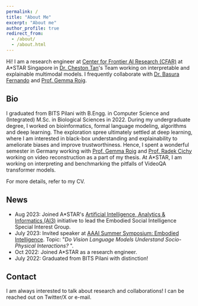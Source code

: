 ```yaml
---
permalink: /
title: "About Me"
excerpt: "About me"
author_profile: true
redirect_from: 
  - /about/
  - /about.html
---
```


Hi! I am a research engineer at [Center for Frontier AI Research (CFAR)](https://www.a-star.edu.sg/cfar) at A*STAR Singapore in [Dr. Cheston Tan](https://www.a-star.edu.sg/cfar/about-cfar/our-team/dr-cheston-tan)'s Team working on interpretable and explainable multimodal models. I frequently collaborate with [Dr. Basura Fernando](https://basurafernando.github.io/) and [Prof. Gemma Roig](cvai.cs.uni-frankfurt.de).

Bio
---
I graduated from BITS Pilani with B.Engg. in Computer Science and (Integrated) M.Sc. in Biological Sciences in 2022. 
During my undergraduate degree, I worked on bioinformatics, formal language modeling, algorithms and deep learning. 
The exploration spree ultimately settled at deep learning, where I am interested in black-box understanding and explainability to ameliorate biases and improve trustworthiness.
Hence, I spent a wonderful semester in  Germany working with [Prof. Gemma Roig](cvai.cs.uni-frankfurt.de) and [Prof. Radek Cichy](http://userpage.fu-berlin.de/rmcichy/) working on video reconstruction as a part of my thesis.
At A*STAR, I am working on interpreting and benchmarking the pitfalls of VideoQA transformer models.

For more details, refer to my CV.

News
------
- Aug 2023: Joined A*STAR's [Artificial Intelligence, Analytics & Informatics (AI3)](https://www.a-star.edu.sg/htco/ai3) initiative to lead the Embodied Social Intelligence Special Interest Group. 
- July 2023: Invited speaker at [AAAI Summer Symposium: Embodied Intelligence](https://sites.google.com/view/embodiedintelligence). Topic: "_Do Vision Language Models Understand Socio-Physical Interactions?_ ".
- Oct 2022: Joined A*STAR as a research engineer.
- July 2022: Graduated from BITS Pilani with distinction!

Contact
------
I am always interested to talk about research and collaborations! I can be reached out on Twitter/X or e-mail.